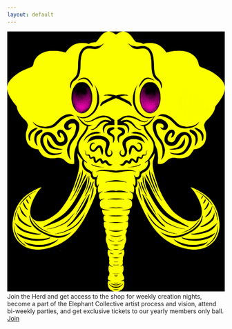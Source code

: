 ```yaml
---
layout: default
---
```


<script src="https://js.chargebee.com/v2/chargebee.js" data-cb-site="elephantcollective-test" ></script>

<div class="valign-wrapper full-vh">
  <div class="full-width center-align">
    <div>
      <img class="logo" src="/assets/images/logo.png"/>
    </div>
    <div>
      Join the Herd and get access to the shop for weekly creation nights, become a part of the Elephant Collective artist process and vision, attend bi-weekly parties, and get exclusive tickets to our yearly members only ball.
    </div>
    <div>
      <a href="javascript:void(0)" data-cb-type="checkout" data-cb-plan-id="the-herd" class="btn waves-effect waves-light pink">
        Join
      </a>
    </div>
  </div>
</div>

